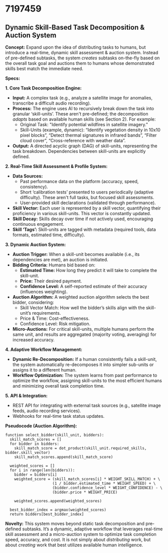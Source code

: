 # 7197459

## Dynamic Skill-Based Task Decomposition & Auction System

**Concept:** Expand upon the idea of distributing tasks to humans, but introduce a real-time, dynamic skill assessment & auction system. Instead of pre-defined subtasks, the system *creates* subtasks on-the-fly based on the overall task goal and auctions them to humans whose demonstrated skills best match the immediate need.

**Specs:**

**1. Core Task Decomposition Engine:**

   *   **Input:** A complex task (e.g., analyze a satellite image for anomalies, transcribe a difficult audio recording).
   *   **Process:**  The engine uses AI to recursively break down the task into granular ‘skill-units’. These aren't pre-defined; the decomposition *adapts* based on available human skills (see Section 2).  For example:
        *   Original Task: "Identify potential wildfires in satellite imagery."
        *   Skill-Units (example, dynamic): “Identify vegetation density in 10x10 pixel blocks”, “Detect thermal signatures in infrared bands”, “Filter cloud cover”, “Cross-reference with weather data”.
   *   **Output:** A directed acyclic graph (DAG) of skill-units, representing the task breakdown.  Dependencies between skill-units are explicitly defined.

**2. Real-Time Skill Assessment & Profile System:**

   *   **Data Sources:**
        *   Past performance data on the platform (accuracy, speed, consistency).
        *   Short ‘calibration tests’ presented to users periodically (adaptive difficulty).  These aren't full tasks, but focused skill assessments.
        *   User-provided skill declarations (validated through performance).
   *   **Skill Vector:** Each user is represented by a skill vector, quantifying their proficiency in various skill-units. This vector is constantly updated.
   *   **Skill Decay:** Skills decay over time if not actively used, encouraging continuous engagement.
   *   **Skill ‘Tags’:**  Skill-units are tagged with metadata (required tools, data formats, estimated time, difficulty).

**3. Dynamic Auction System:**

   *   **Auction Trigger:** When a skill-unit becomes available (i.e., its dependencies are met), an auction is initiated.
   *   **Bidding Criteria:** Humans bid based on:
        *   **Estimated Time:**  How long they predict it will take to complete the skill-unit.
        *   **Price:**  Their desired payment.
        *   **Confidence Level:**  A self-reported estimate of their accuracy (influences weighting).
   *   **Auction Algorithm:** A weighted auction algorithm selects the best bidder, considering:
        *   Skill Vector Match:  How well the bidder’s skills align with the skill-unit’s requirements.
        *   Price & Time:  Cost-effectiveness.
        *   Confidence Level:  Risk mitigation.
   *   **Micro-Auctions:**  For critical skill-units, multiple humans perform the same unit, and results are aggregated (majority voting, averaging) for increased accuracy.

**4. Adaptive Workflow Management:**

   *   **Dynamic Re-Decomposition:** If a human consistently fails a skill-unit, the system automatically re-decomposes it into simpler sub-units or assigns it to a different human.
   *   **Workflow Optimization:** The system learns from past performance to optimize the workflow, assigning skill-units to the most efficient humans and minimizing overall task completion time.

**5.  API & Integration:**

   *   REST API for integrating with external task sources (e.g., satellite image feeds, audio recording services).
   *   Webhooks for real-time task status updates.

**Pseudocode (Auction Algorithm):**

```
function select_bidder(skill_unit, bidders):
  skill_match_scores = []
  for bidder in bidders:
    skill_match_score = dot_product(skill_unit.required_skills, bidder.skill_vector)
    skill_match_scores.append(skill_match_score)

  weighted_scores = []
  for i in range(len(bidders)):
    bidder = bidders[i]
    weighted_score = (skill_match_scores[i] * WEIGHT_SKILL_MATCH) + \
                     (1 / bidder.estimated_time * WEIGHT_SPEED) + \
                     (bidder.confidence_level * WEIGHT_CONFIDENCE) - \
                     (bidder.price * WEIGHT_PRICE)

    weighted_scores.append(weighted_scores)

  best_bidder_index = argmax(weighted_scores)
  return bidders[best_bidder_index]
```

**Novelty:** This system moves beyond static task decomposition and pre-defined subtasks. It’s a dynamic, adaptive workflow that leverages real-time skill assessment and a micro-auction system to optimize task completion speed, accuracy, and cost. It is not simply about *distributing* work, but about *creating* work that best utilizes available human intelligence.